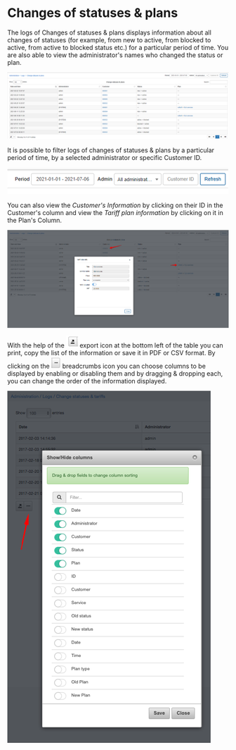 Changes of statuses & plans
=========================

The logs of Changes of statuses & plans displays information about all changes of statuses (for example, from new to active, from blocked to active, from active to blocked status etc.) for a particular period of time. You are also able to view the administrator's names who changed the status or plan.

![Statuses plans](statuses_plans.png)

It is possible to filter logs of changes of statuses & plans by a particular period of time, by a selected administrator or specific Customer ID.

![Filter](filter.png)

You can also view the *Customer's Information* by clicking on their ID in the Customer's column and view the *Tariff plan information* by clicking on it in the Plan's Column.

![Plan info](plan_info.png)

With the help of the <icon class="image-icon">![ViewIcon1](view_icon1.png)</icon> export icon at the bottom left of the table you can print, copy the list of the information or save it in PDF or CSV format. By clicking on the <icon class="image-icon">![ViewIcon2](view_icon2.png)</icon> breadcrumbs icon you can choose columns to be displayed by enabling or disabling them and by dragging & dropping each, you can change the order of the information displayed.

![Show hide columns](show_hide_columns.png)

